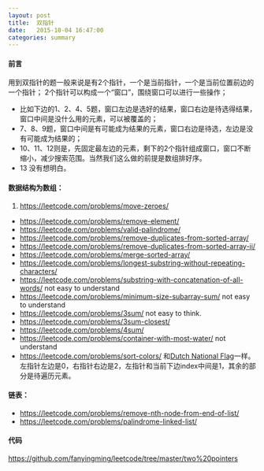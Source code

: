 ```yaml
---
layout: post
title:  双指针
date:   2015-10-04 16:47:00
categories: summary
---
```


#### 前言

用到双指针的题一般来说是有2个指针，一个是当前指针，一个是当前位置前边的一个指针；
2个指针可以构成一个“窗口”，围绕窗口可以进行一些操作；

- 比如下边的1、2、4、5题，窗口左边是选好的结果，窗口右边是待选得结果，窗口中间是没什么用的元素，可以被覆盖的；
- 7、8、9题，窗口中间是有可能成为结果的元素，窗口右边是待选，左边是没有可能成为结果的；
- 10、11、12则是，先固定最左边的元素，剩下的2个指针组成窗口，窗口不断缩小，减少搜索范围。当然我们这么做的前提是数组排好序。
- 13 没有想明白。

#### 数据结构为数组：

1. <https://leetcode.com/problems/move-zeroes/>
- <https://leetcode.com/problems/remove-element/>
- <https://leetcode.com/problems/valid-palindrome/>
- <https://leetcode.com/problems/remove-duplicates-from-sorted-array/>
- <https://leetcode.com/problems/remove-duplicates-from-sorted-array-ii/>
- <https://leetcode.com/problems/merge-sorted-array/>
- <https://leetcode.com/problems/longest-substring-without-repeating-characters/>
- <https://leetcode.com/problems/substring-with-concatenation-of-all-words/> not easy to understand
- <https://leetcode.com/problems/minimum-size-subarray-sum/> not easy to understand
- <https://leetcode.com/problems/3sum/> not easy to think.
- <https://leetcode.com/problems/3sum-closest/>
- <https://leetcode.com/problems/4sum/>
- <https://leetcode.com/problems/container-with-most-water/> not understand
- <https://leetcode.com/problems/sort-colors/>
 和[Dutch National Flag](http://www.csse.monash.edu.au/~lloyd/tildeAlgDS/Sort/Flag/)一样。左指针左边是0，右指针右边是2，左指针和当前下边index中间是1，其余的部分是待遍历元素。

#### 链表：

- <https://leetcode.com/problems/remove-nth-node-from-end-of-list/>
- <https://leetcode.com/problems/palindrome-linked-list/>

#### 代码
<https://github.com/fanyingming/leetcode/tree/master/two%20pointers>


